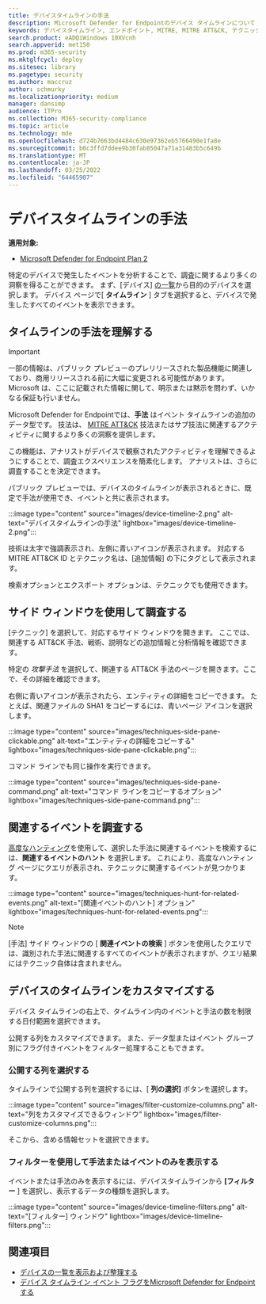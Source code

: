```yaml
---
title: デバイスタイムラインの手法
description: Microsoft Defender for Endpointのデバイス タイムラインについて
keywords: デバイスタイムライン, エンドポイント, MITRE, MITRE ATT&CK, テクニック, 戦術
search.product: eADQiWindows 10XVcnh
search.appverid: met150
ms.prod: m365-security
ms.mktglfcycl: deploy
ms.sitesec: library
ms.pagetype: security
ms.author: maccruz
author: schmurky
ms.localizationpriority: medium
manager: dansimp
audience: ITPro
ms.collection: M365-security-compliance
ms.topic: article
ms.technology: mde
ms.openlocfilehash: d724b7663bd4484c630e97362eb5766490e1fa8e
ms.sourcegitcommit: b0c3ffd7ddee9b30fab85047a71a31483b5c649b
ms.translationtype: MT
ms.contentlocale: ja-JP
ms.lasthandoff: 03/25/2022
ms.locfileid: "64465907"
---
```

# <a name="techniques-in-the-device-timeline"></a>デバイスタイムラインの手法

**適用対象:**
- [Microsoft Defender for Endpoint Plan 2](https://go.microsoft.com/fwlink/?linkid=2154037)

特定のデバイスで発生したイベントを分析することで、調査に関するより多くの洞察を得ることができます。 まず、[デバイス] [の一覧](machines-view-overview.md)から目的のデバイスを選択します。 デバイス ページで[ **タイムライン** ] タブを選択すると、デバイスで発生したすべてのイベントを表示できます。

## <a name="understand-techniques-in-the-timeline"></a>タイムラインの手法を理解する

> [!IMPORTANT]
> 一部の情報は、パブリック プレビューのプレリリースされた製品機能に関連しており、商用リリースされる前に大幅に変更される可能性があります。 Microsoft は、ここに記載された情報に関して、明示または黙示を問わず、いかなる保証も行いません。

Microsoft Defender for Endpointでは、**手法** はイベント タイムラインの追加のデータ型です。 技法は、 [MITRE ATT&CK](https://attack.mitre.org/) 技法またはサブ技法に関連するアクティビティに関するより多くの洞察を提供します。

この機能は、アナリストがデバイスで観察されたアクティビティを理解できるようにすることで、調査エクスペリエンスを簡素化します。 アナリストは、さらに調査することを決定できます。

パブリック プレビューでは、デバイスのタイムラインが表示されるときに、既定で手法が使用でき、イベントと共に表示されます。

:::image type="content" source="images/device-timeline-2.png" alt-text="デバイスタイムラインの手法" lightbox="images/device-timeline-2.png":::

技術は太字で強調表示され、左側に青いアイコンが表示されます。 対応する MITRE ATT&CK ID とテクニック名は、[追加情報] の下にタグとして表示されます。

検索オプションとエクスポート オプションは、テクニックでも使用できます。

## <a name="investigate-using-the-side-pane"></a>サイド ウィンドウを使用して調査する

[テクニック] を選択して、対応するサイド ウィンドウを開きます。 ここでは、関連する ATT&CK 手法、戦術、説明などの追加情報と分析情報を確認できます。

特定の *攻撃手法* を選択して、関連する ATT&CK 手法のページを開きます。ここで、その詳細を確認できます。

右側に青いアイコンが表示されたら、エンティティの詳細をコピーできます。 たとえば、関連ファイルの SHA1 をコピーするには、青いページ アイコンを選択します。

:::image type="content" source="images/techniques-side-pane-clickable.png" alt-text="エンティティの詳細をコピーする" lightbox="images/techniques-side-pane-clickable.png":::

コマンド ラインでも同じ操作を実行できます。

:::image type="content" source="images/techniques-side-pane-command.png" alt-text="コマンド ラインをコピーするオプション" lightbox="images/techniques-side-pane-command.png":::

## <a name="investigate-related-events"></a>関連するイベントを調査する

[高度なハンティング](advanced-hunting-overview.md)を使用して、選択した手法に関連するイベントを検索するには、**関連するイベントのハント** を選択します。 これにより、高度なハンティング ページにクエリが表示され、テクニックに関連するイベントが見つかります。

:::image type="content" source="images/techniques-hunt-for-related-events.png" alt-text="[関連イベントのハント] オプション" lightbox="images/techniques-hunt-for-related-events.png":::

> [!NOTE]
> [手法] サイド ウィンドウの [ **関連イベントの検索** ] ボタンを使用したクエリでは、識別された手法に関連するすべてのイベントが表示されますが、クエリ結果にはテクニック自体は含まれません。

## <a name="customize-your-device-timeline"></a>デバイスのタイムラインをカスタマイズする

デバイス タイムラインの右上で、タイムライン内のイベントと手法の数を制限する日付範囲を選択できます。

公開する列をカスタマイズできます。 また、データ型またはイベント グループ別にフラグ付きイベントをフィルター処理することもできます。

### <a name="choose-columns-to-expose"></a>公開する列を選択する

タイムラインで公開する列を選択するには、[ **列の選択]** ボタンを選択します。

:::image type="content" source="images/filter-customize-columns.png" alt-text="列をカスタマイズできるウィンドウ" lightbox="images/filter-customize-columns.png":::


そこから、含める情報セットを選択できます。

### <a name="filter-to-view-techniques-or-events-only"></a>フィルターを使用して手法またはイベントのみを表示する

イベントまたは手法のみを表示するには、デバイスタイムラインから **[フィルター** ] を選択し、表示するデータの種類を選択します。

:::image type="content" source="images/device-timeline-filters.png" alt-text="[フィルター] ウィンドウ" lightbox="images/device-timeline-filters.png":::

## <a name="see-also"></a>関連項目

- [デバイスの一覧を表示および整理する](machines-view-overview.md)
- [デバイス タイムライン イベント フラグをMicrosoft Defender for Endpointする](device-timeline-event-flag.md)
